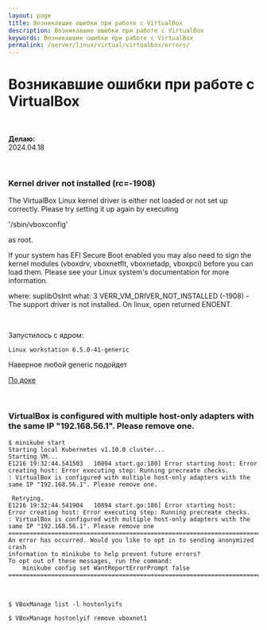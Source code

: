 ```yaml
---
layout: page
title: Возникавшие ошибки при работе с VirtualBox
description: Возникавшие ошибки при работе с VirtualBox
keywords: Возникавшие ошибки при работе с VirtualBox
permalink: /server/linux/virtual/virtualbox/errors/
---
```


# Возникавшие ошибки при работе с VirtualBox

<br/>

**Делаю:**  
2024.04.18

<br/>

### Kernel driver not installed (rc=-1908)

The VirtualBox Linux kernel driver is either not loaded or not set up correctly. Please try setting it up again by executing

'/sbin/vboxconfig'

as root.

If your system has EFI Secure Boot enabled you may also need to sign the kernel modules (vboxdrv, vboxnetflt, vboxnetadp, vboxpci) before you can load them. Please see your Linux system's documentation for more information.

where: suplibOsInit what: 3 VERR_VM_DRIVER_NOT_INSTALLED (-1908) - The support driver is not installed. On linux, open returned ENOENT.

<br/>

Запустилось с ядром:

```
Linux workstation 6.5.0-41-generic
```

Наверное любой generic подойдет

[По доке](/desktop/linux/grub/)

<br/>

### VirtualBox is configured with multiple host-only adapters with the same IP "192.168.56.1". Please remove one.

```shell
$ minikube start
Starting local Kubernetes v1.10.0 cluster...
Starting VM...
E1216 19:32:44.541503   10894 start.go:180] Error starting host: Error creating host: Error executing step: Running precreate checks.
: VirtualBox is configured with multiple host-only adapters with the same IP "192.168.56.1". Please remove one.

 Retrying.
E1216 19:32:44.541904   10894 start.go:186] Error starting host:  Error creating host: Error executing step: Running precreate checks.
: VirtualBox is configured with multiple host-only adapters with the same IP "192.168.56.1". Please remove one
================================================================================
An error has occurred. Would you like to opt in to sending anonymized crash
information to minikube to help prevent future errors?
To opt out of these messages, run the command:
	minikube config set WantReportErrorPrompt false
================================================================================
```

<br/>

```
$ VBoxManage list -l hostonlyifs

$ VBoxManage hostonlyif remove vboxnet1
```

